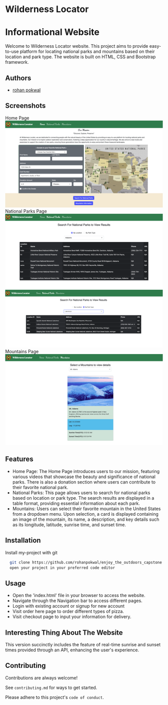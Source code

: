 # Wilderness Locator

# Informational Website

Welcome to Wilderness Locator website. This project aims to provide easy-to-use platform for locating national parks and mountains based on their location and park type. The website is built on HTML, CSS and Bootstrap framework.

## Authors

- [rohan pokwal](https://github.com/rohanpokwal/enjoy_the_outdoors_capstone)

## Screenshots

Home Page
![App Screenshot](/otherImages/home-page.png)
National Parks Page
![App Screenshot](/otherImages/national-park-page.png)
![App Screenshot](/otherImages/byprktype.png)
Mountains Page
![App Screenshot](/otherImages/mountains-page.png)

## Features

- Home Page: The Home Page introduces users to our mission, featuring various videos that showcase the beauty and significance of national parks. There is also a donation section where users can contribute to their favorite national park.
- National Parks: This page allows users to search for national parks based on location or park type. The search results are displayed in a table format, providing essential information about each park.
- Mountains: Users can select their favorite mountain in the United States from a dropdown menu. Upon selection, a card is displayed containing an image of the mountain, its name, a description, and key details such as its longitude, latitude, sunrise time, and sunset time.

## Installation

Install my-project with git

```bash
  git clone https://github.com/rohanpokwal/enjoy_the_outdoors_capstone
  open your project in your preferred code editor

```

## Usage

- Open the 'index.html' file in your browser to access the website.
- Navigate through the Navigation bar to access different pages.
- Login with existing account or signup for new account
- Visit order here page to order different types of pizza.
- Visit checkout page to input your information for delivery.

## Interesting Thing About The Website

This version succinctly includes the feature of real-time sunrise and sunset times provided through an API, enhancing the user's experience.

## Contributing

Contributions are always welcome!

See `contributing.md` for ways to get started.

Please adhere to this project's `code of conduct`.
